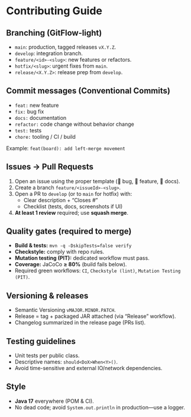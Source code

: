 # Contributing Guide

## Branching (GitFlow-light)
- `main`: production, tagged releases `vX.Y.Z`.
- `develop`: integration branch.
- `feature/<id>-<slug>`: new features or refactors.
- `hotfix/<slug>`: urgent fixes from `main`.
- `release/<X.Y.Z>`: release prep from `develop`.

## Commit messages (Conventional Commits)
- `feat:` new feature
- `fix:` bug fix
- `docs:` documentation
- `refactor:` code change without behavior change
- `test:` tests
- `chore:` tooling / CI / build

Example: `feat(board): add left-merge movement`

## Issues → Pull Requests
1. Open an issue using the proper template (🐛 bug, 🧩 feature, 📝 docs).
2. Create a branch `feature/<issueId>-<slug>`.
3. Open a PR to `develop` (or to `main` for hotfix) with:
   - Clear description + “Closes #<issueId>”
   - Checklist (tests, docs, screenshots if UI)
4. **At least 1 review** required; use **squash merge**.

## Quality gates (required to merge)
- **Build & tests:** `mvn -q -DskipTests=false verify`
- **Checkstyle:** comply with repo rules.
- **Mutation testing (PIT):** dedicated workflow must pass.
- **Coverage:** JaCoCo **≥ 80%** (build fails below).
- Required green workflows: `CI`, `Checkstyle (lint)`, `Mutation Testing (PIT)`.

## Versioning & releases
- Semantic Versioning `vMAJOR.MINOR.PATCH`.
- Release = tag + packaged JAR attached (via “Release” workflow).
- Changelog summarized in the release page (PRs list).

## Testing guidelines
- Unit tests per public class.
- Descriptive names: `should<DoX>When<Y>()`.
- Avoid time-sensitive and external IO/network dependencies.

## Style
- **Java 17** everywhere (POM & CI).
- No dead code; avoid `System.out.println` in production—use a logger.
